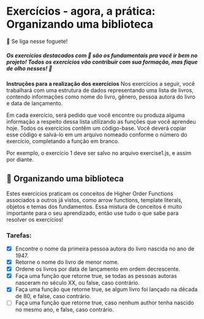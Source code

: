 # Exercícios - agora, a prática: Organizando uma biblioteca
🚀 Se liga nesse foguete!

##### Os exercícios destacados com 🚀 são os fundamentais pra você ir bem no projeto! Todos os exercícios vão contribuir com sua formação, mas fique de olho nesses! 👀

<strong>Instruções para a realização dos exercícios</strong>
Nos exercícios a seguir, você trabalhará com uma estrutura de dados representando uma lista de livros, contendo informações como nome do livro, gênero, pessoa autora do livro e data de lançamento.

Em cada exercício, será pedido que você encontre ou produza alguma informação a respeito dessa lista utilizando as funções que você aprendeu hoje. Todos os exercícios contêm um código-base. Você deverá copiar esse código e salvá-lo em um arquivo nomeado conforme o número do exercício, completando a função em branco.

Por exemplo, o exercício 1 deve ser salvo no arquivo exercise1.js, e assim por diante.

## 🚀 Organizando uma biblioteca
Estes exercícios praticam os conceitos de Higher Order Functions associados a outros já vistos, como arrow functions, template literals, objetos e temas dos fundamentos. Essa mistura de conceitos é muito importante para o seu aprendizado, então use tudo o que sabe para resolver os exercícios!

### Tarefas:

- [x] Encontre o nome da primeira pessoa autora do livro nascida no ano de 1947.
- [x] Retorne o nome do livro de menor nome.
- [x] Ordene os livros por data de lançamento em ordem decrescente.
- [x] Faça uma função que retorne true, se todas as pessoas autoras nasceram no século XX, ou false, caso contrário.
- [x] Faça uma função que retorne true, se algum livro foi lançado na década de 80, e false, caso contrário.
- [ ] Faça uma função que retorne true, caso nenhum author tenha nascido no mesmo ano, e false, caso contrário.